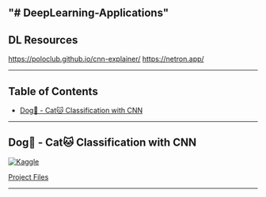 "# DeepLearning-Applications" 
---
## DL Resources
https://poloclub.github.io/cnn-explainer/ 
https://netron.app/

---

## Table of Contents
- [Dog🐶 - Cat🐱 Classification with CNN](#dog---cat-classification-with-cnn)

---
## Dog🐶 - Cat🐱 Classification with CNN
[![Kaggle](https://img.shields.io/badge/Kaggle-Dataset-blue?logo=kaggle)](https://www.kaggle.com/datasets/tongpython/cat-and-dog/data)

[Project Files](https://github.com/havva-nur-ezginci/DeepLearning-Applications/tree/main/1-CNN-Dogs-and-Cats-Classification) 


---
